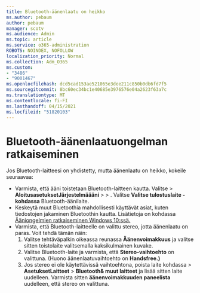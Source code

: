 ```yaml
---
title: Bluetooth-äänenlaatu on heikko
ms.author: pebaum
author: pebaum
manager: scotv
ms.audience: Admin
ms.topic: article
ms.service: o365-administration
ROBOTS: NOINDEX, NOFOLLOW
localization_priority: Normal
ms.collection: Adm_O365
ms.custom:
- "3486"
- "9001467"
ms.openlocfilehash: dcd5cad153ae521065e3dee211c850b0db6fd7f5
ms.sourcegitcommit: 8bc60ec34bc1e40685e3976576e04a2623f63a7c
ms.translationtype: MT
ms.contentlocale: fi-FI
ms.lasthandoff: 04/15/2021
ms.locfileid: "51820103"
---
```

# <a name="fix-bluetooth-audio-quality-issue"></a>Bluetooth-äänenlaatuongelman ratkaiseminen

Jos Bluetooth-laitteesi on yhdistetty, mutta äänenlaatu on heikko, kokeile seuraavaa:

- Varmista, että ääni toistetaan Bluetooth-laitteen kautta. Valitse   >  **AloitusasetuksetJärjestelmäääni**  >    >  . Valitse **Valitse tulostuslaite -kohdassa** Bluetooth-äänilaite.
- Keskeytä muut Bluetoothia mahdollisesti käyttävät asiat, kuten tiedostojen jakaminen Bluetoothin kautta. Lisätietoja on kohdassa [Ääniongelmien ratkaiseminen Windows 10:ssä.](https://support.microsoft.com/help/4520288/windows-10-fix-sound-problems)
- Varmista, että Bluetooth-laitteelle on valittu stereo, jotta äänenlaatu on paras. Voit tehdä tämän näin: 
    1. Valitse tehtäväpalkin oikeassa reunassa **Äänenvoimakkuus** ja valitse sitten toistolaite valitsemalla kaksikulmainen kuvake.
    2. Valitse Bluetooth-laite ja varmista, että **Stereo-vaihtoehto** on valittuna. (Huono äänenlaatuvaihtoehto on **Handsfree.)**
    3. Jos stereo ei ole käytettävissä vaihtoehtona, poista laite kohdassa  >  **AsetuksetLaitteet**  >  **Bluetooth& muut laitteet** ja lisää sitten laite uudelleen. Varmista sitten **äänenvoimakkuuden paneelista** uudelleen, että stereo on valittuna.

